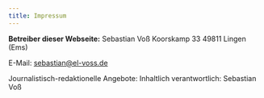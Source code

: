 ```yaml
---
title: Impressum
---
```


**Betreiber dieser Webseite:**
Sebastian Voß
Koorskamp 33
49811 Lingen (Ems)

E-Mail: <a href="mailto:sebastian@el-voss.de">sebastian@el-voss.de</a>

Journalistisch-redaktionelle Angebote:
Inhaltlich verantwortlich: Sebastian Voß
